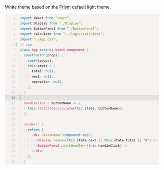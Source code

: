 White theme based on the [Prism](https://prismjs.com/) default light theme.

![react example](./img/react_example.png)